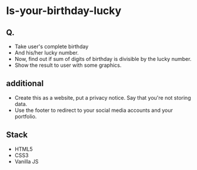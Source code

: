 # Is-your-birthday-lucky
## Q.
- Take user's complete birthday 
- And his/her lucky number. 
- Now, find out if sum of digits of birthday is divisible by the lucky number. 
- Show the result to user with some graphics. 

## additional

- Create this as a website, put a privacy notice. Say that you're not storing data. 
- Use the footer to redirect to your social media accounts and your portfolio. 

## Stack

- HTML5
- CSS3
- Vanilla JS
